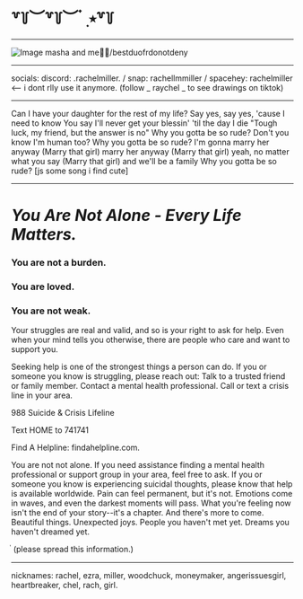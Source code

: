  #      ꒷꒦︶꒷꒦︶ ๋ ࣭ ⭑꒷꒦


***
![Image](https://github.com/user-attachments/assets/0df87420-66a1-4634-8b7f-3c7d907066e8)
masha and me💋💸/bestduofrdonotdeny
***
socials: discord: .rachelmiller. / snap: rachellmmiller / spacehey: rachelmiller <-- i dont rlly use it anymore.
(follow _ raychel _ to see drawings on tiktok)

***
Can I have your daughter for the rest of my life?
Say yes, say yes, 'cause I need to know
You say I'll never get your blessin' 'til the day I die
"Tough luck, my friend, but the answer is no"
Why you gotta be so rude?
Don't you know I'm human too?
Why you gotta be so rude?
I'm gonna marry her anyway
(Marry that girl) marry her anyway
(Marry that girl) yeah, no matter what you say
(Marry that girl) and we'll be a family
Why you gotta be so rude?
[js some song i find cute]
***

# ***You Are Not Alone - Every Life Matters.***

### You are not a burden. 

### You are loved. 

### You are not weak. 

Your struggles are real and valid, and so is your right to ask for help. Even when your mind tells you otherwise, there are people who care and want to support you. 

Seeking help is one of the strongest things a person can do. If you or someone you know is struggling, please reach out: Talk to a trusted friend or family member. Contact a mental health professional. Call or text a crisis line in your area. 

988 Suicide & Crisis Lifeline 

Text HOME to 741741 

Find A Helpline: findahelpline.com. 

You are not not alone. If you need assistance finding a mental health professional or support group in your area, feel free to ask. If you or someone you know is experiencing suicidal thoughts, please know that help is available worldwide. Pain can feel permanent, but it's not. Emotions come in waves, and even the darkest moments will pass. What you're feeling now isn't the end of your story--it's a chapter. And there's more to come. Beautiful things. Unexpected joys. People you haven't met yet. Dreams you haven't dreamed yet.

่       (please spread this information.)
***

nicknames: rachel, ezra, miller, woodchuck, moneymaker, angerissuesgirl, heartbreaker, chel, rach, girl.


